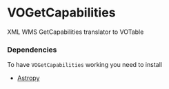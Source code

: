 # VOGetCapabilities
XML WMS GetCapabilities translator to VOTable

### Dependencies
To have `VOGetCapabilities` working you need to install
* [Astropy](http://www.astropy.org/)
